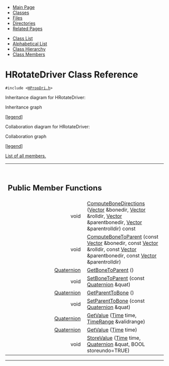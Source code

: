 <div class="tabs">

- [Main Page](index.md)
- <span id="current">[Classes](annotated.md)</span>
- [Files](files.md)
- [Directories](dirs.md)
- [Related Pages](pages.md)

</div>

<div class="tabs">

- [Class List](annotated.md)
- [Alphabetical List](classes.md)
- [Class Hierarchy](hierarchy.md)
- [Class Members](functions.md)

</div>

# HRotateDriver Class Reference

`#include <`<a href="HPropDri_8h-source.md" class="el"><code>HPropDri.h</code></a>`>`

Inheritance diagram for HRotateDriver:

<span class="image placeholder" original-image-src="classHRotateDriver__inherit__graph.gif" original-image-title="" border="0" usemap="#HRotateDriver__inherit__map">Inheritance graph</span>

\[[legend](graph_legend.md)\]

Collaboration diagram for HRotateDriver:

<span class="image placeholder" original-image-src="classHRotateDriver__coll__graph.gif" original-image-title="" border="0" usemap="#HRotateDriver__coll__map">Collaboration graph</span>

\[[legend](graph_legend.md)\]

[List of all members.](classHRotateDriver-members.md)

<table data-border="0" data-cellpadding="0" data-cellspacing="0">
<colgroup>
<col style="width: 50%" />
<col style="width: 50%" />
</colgroup>
<tbody>
<tr>
<td></td>
<td></td>
</tr>
<tr>
<td colspan="2"><br />
&#10;<h2 id="public-member-functions">Public Member Functions</h2></td>
</tr>
<tr>
<td class="memItemLeft" style="text-align: right;" data-nowrap="" data-valign="top">void </td>
<td class="memItemRight" data-valign="bottom"><a href="classHRotateDriver.md#82e41526af32455b282b19d4b558c2de" class="el">ComputeBoneDirections</a> (<a href="classVector.md" class="el">Vector</a> &amp;bonedir, <a href="classVector.md" class="el">Vector</a> &amp;rolldir, <a href="classVector.md" class="el">Vector</a> &amp;parentbonedir, <a href="classVector.md" class="el">Vector</a> &amp;parentrolldir) const</td>
</tr>
<tr>
<td class="memItemLeft" style="text-align: right;" data-nowrap="" data-valign="top">void </td>
<td class="memItemRight" data-valign="bottom"><a href="classHRotateDriver.md#8e3e53cce6a2bef2bc31e8da9fb0b900" class="el">ComputeBoneToParent</a> (const <a href="classVector.md" class="el">Vector</a> &amp;bonedir, const <a href="classVector.md" class="el">Vector</a> &amp;rolldir, const <a href="classVector.md" class="el">Vector</a> &amp;parentbonedir, const <a href="classVector.md" class="el">Vector</a> &amp;parentrolldir)</td>
</tr>
<tr>
<td class="memItemLeft" style="text-align: right;" data-nowrap="" data-valign="top"><a href="classQuaternion.md" class="el">Quaternion</a> </td>
<td class="memItemRight" data-valign="bottom"><a href="classHRotateDriver.md#6047863b29b2a19bb9baf95571988669" class="el">GetBoneToParent</a> ()</td>
</tr>
<tr>
<td class="memItemLeft" style="text-align: right;" data-nowrap="" data-valign="top">void </td>
<td class="memItemRight" data-valign="bottom"><a href="classHRotateDriver.md#0f3e58785e4f3aa40169071a5715d21f" class="el">SetBoneToParent</a> (const <a href="classQuaternion.md" class="el">Quaternion</a> &amp;quat)</td>
</tr>
<tr>
<td class="memItemLeft" style="text-align: right;" data-nowrap="" data-valign="top"><a href="classQuaternion.md" class="el">Quaternion</a> </td>
<td class="memItemRight" data-valign="bottom"><a href="classHRotateDriver.md#c5fb51d7487d07f0bcbe41578dd2989e" class="el">GetParentToBone</a> ()</td>
</tr>
<tr>
<td class="memItemLeft" style="text-align: right;" data-nowrap="" data-valign="top">void </td>
<td class="memItemRight" data-valign="bottom"><a href="classHRotateDriver.md#a499fa7b57ff4669e8a2c66623410d8e" class="el">SetParentToBone</a> (const <a href="classQuaternion.md" class="el">Quaternion</a> &amp;quat)</td>
</tr>
<tr>
<td class="memItemLeft" style="text-align: right;" data-nowrap="" data-valign="top"><a href="classQuaternion.md" class="el">Quaternion</a> </td>
<td class="memItemRight" data-valign="bottom"><a href="classHRotateDriver.md#f4d0f117515fbf3c6fc9a0b14e80d738" class="el">GetValue</a> (<a href="classTime.md" class="el">Time</a> time, <a href="classTimeRange.md" class="el">TimeRange</a> &amp;validrange)</td>
</tr>
<tr>
<td class="memItemLeft" style="text-align: right;" data-nowrap="" data-valign="top"><a href="classQuaternion.md" class="el">Quaternion</a> </td>
<td class="memItemRight" data-valign="bottom"><a href="classHRotateDriver.md#6e0d7bac16384f7ce07565211ecb103c" class="el">GetValue</a> (<a href="classTime.md" class="el">Time</a> time)</td>
</tr>
<tr>
<td class="memItemLeft" style="text-align: right;" data-nowrap="" data-valign="top">void </td>
<td class="memItemRight" data-valign="bottom"><a href="classHRotateDriver.md#7850d2d5e9d4d0c39b15e83940a048d1" class="el">StoreValue</a> (<a href="classTime.md" class="el">Time</a> time, <a href="classQuaternion.md" class="el">Quaternion</a> &amp;quat, BOOL storeundo=TRUE)</td>
</tr>
</tbody>
</table>

------------------------------------------------------------------------

<span id="_details"></span>

